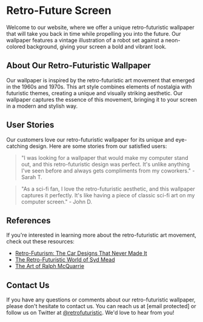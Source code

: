 <!--font:Barlow Condensed-->

# Retro-Future Screen

Welcome to our website, where we offer a unique retro-futuristic wallpaper that will take you back in time while propelling you into the future. Our wallpaper features a vintage illustration of a robot set against a neon-colored background, giving your screen a bold and vibrant look.

## About Our Retro-Futuristic Wallpaper

Our wallpaper is inspired by the retro-futuristic art movement that emerged in the 1960s and 1970s. This art style combines elements of nostalgia with futuristic themes, creating a unique and visually striking aesthetic. Our wallpaper captures the essence of this movement, bringing it to your screen in a modern and stylish way.

## User Stories

Our customers love our retro-futuristic wallpaper for its unique and eye-catching design. Here are some stories from our satisfied users:

> "I was looking for a wallpaper that would make my computer stand out, and this retro-futuristic design was perfect. It's unlike anything I've seen before and always gets compliments from my coworkers." - Sarah T.

> "As a sci-fi fan, I love the retro-futuristic aesthetic, and this wallpaper captures it perfectly. It's like having a piece of classic sci-fi art on my computer screen." - John D.

## References

If you're interested in learning more about the retro-futuristic art movement, check out these resources:

- [Retro-Futurism: The Car Designs That Never Made It](#)
- [The Retro-Futuristic World of Syd Mead](#)
- [The Art of Ralph McQuarrie](#)

## Contact Us

If you have any questions or comments about our retro-futuristic wallpaper, please don't hesitate to contact us. You can reach us at [email protected] or follow us on Twitter at [@retrofuturistic](#). We'd love to hear from you!

<!--

Write me content for website with wallpaper which alt text is:

"A retro-futuristic wallpaper featuring a vintage illustration of a robot, set against a neon-colored background."

The name/title of the page should not be 1:1 copy of the alt text but rather a real content of the website which is using this wallpaper.

- Use markdown format 
- Start with heading
- Heading should be short and concise
- The content should look like a real website 
- The website should not be about the wallpaper, wallpaper is just a related background
- Heading should be contain work "wallpaper" or "background"
- Include real sections like references, contact, user stories, etc. use things relevant to the page purpose.
- Feel free to use structure like headings, bullets, numbering, blockquotes, paragraphs, horizontal lines, etc.
- You can use formatting like bold or _italic_
- You can include UTF-8 emojis
- Links should be only #hash anchors (and you can refer to the document itself)
- Do not include images


---


# Retro-Futuristic Background: Bringing the Future to Your Screen

Welcome to our website, where we offer a unique retro-futuristic wallpaper that will take you back in time while propelling you into the future. Our wallpaper features a vintage illustration of a robot set against a neon-colored background, giving your screen a bold and vibrant look.

## About Our Retro-Futuristic Wallpaper

Our wallpaper is inspired by the retro-futuristic art movement that emerged in the 1960s and 1970s. This art style combines elements of nostalgia with futuristic themes, creating a unique and visually striking aesthetic. Our wallpaper captures the essence of this movement, bringing it to your screen in a modern and stylish way.

## User Stories

Our customers love our retro-futuristic wallpaper for its unique and eye-catching design. Here are some stories from our satisfied users:

> "I was looking for a wallpaper that would make my computer stand out, and this retro-futuristic design was perfect. It's unlike anything I've seen before and always gets compliments from my coworkers." - Sarah T.

> "As a sci-fi fan, I love the retro-futuristic aesthetic, and this wallpaper captures it perfectly. It's like having a piece of classic sci-fi art on my computer screen." - John D.

## References

If you're interested in learning more about the retro-futuristic art movement, check out these resources:

- [Retro-Futurism: The Car Designs That Never Made It](#)
- [The Retro-Futuristic World of Syd Mead](#)
- [The Art of Ralph McQuarrie](#)

## Contact Us

If you have any questions or comments about our retro-futuristic wallpaper, please don't hesitate to contact us. You can reach us at [email protected] or follow us on Twitter at [@retrofuturistic](#). We'd love to hear from you!

-->
